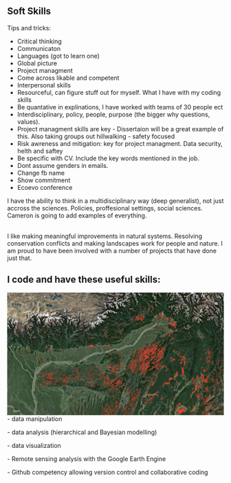 ## Soft Skills 

Tips and tricks: 
- Critical thinking
- Communicaton
- Languages (got to learn one) 
- Global picture 
- Project managment 
- Come across likable and competent 
- Interpersonal skills 
- Resourceful, can figure stuff out for myself. What I have with my coding skills
- Be quantative in explinations, I have worked with teams of 30 people ect
- Interdisciplinary, policy, people, purpose (the bigger why questions, values). 
- Project managment skills are key - Dissertaion will be a great example of this. Also taking groups out hillwalking - safety
 focused
- Risk awreness and mitigation: key for project managment. Data security, helth and saftey 
- Be specific with CV. Include the key words mentioned in the job. 
- Dont assume genders in emails.
- Change fb name 
- Show commitment 
- Ecoevo conference

<p> I have the ability to think in a multidisciplinary way (deep generalist), not just accross the sciences. Policies, proffesional settings, social sciences. Cameron is going to add examples of everything. </p>
<br>I like making meaningful improvements in natural systems. Resolving conservation conflicts and making landscapes work for people and nature. I am proud to have been involved with a number of projects that have done just that.</br>

<h2>I code and have these useful skills:</h2>
<img src="/img/Screenshot 2018-12-01 at 13.31.35.png" width=1000 align=right>
<p>-	data manipulation </p>
<p>-	data analysis (hierarchical and Bayesian modelling)   </p>
<p>-	data visualization 
<p>-	Remote sensing analysis with the Google Earth Engine  </p>
<p>-	Github competency allowing version control and collaborative coding </p>

